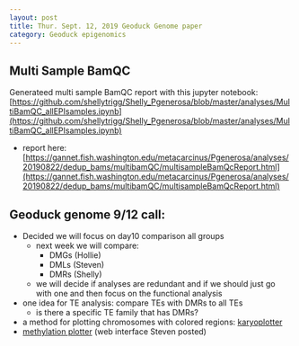 ```yaml
---
layout: post
title: Thur. Sept. 12, 2019 Geoduck Genome paper
category: Geoduck epigenomics
---
```


## Multi Sample BamQC 
Generateed multi sample BamQC report with this jupyter notebook: [https://github.com/shellytrigg/Shelly_Pgenerosa/blob/master/analyses/MultiBamQC_allEPIsamples.ipynb](https://github.com/shellytrigg/Shelly_Pgenerosa/blob/master/analyses/MultiBamQC_allEPIsamples.ipynb)
- report here: [https://gannet.fish.washington.edu/metacarcinus/Pgenerosa/analyses/20190822/dedup_bams/multibamQC/multisampleBamQcReport.html](https://gannet.fish.washington.edu/metacarcinus/Pgenerosa/analyses/20190822/dedup_bams/multibamQC/multisampleBamQcReport.html)

## Geoduck genome 9/12 call:
- Decided we will focus on day10 comparison all groups
	- next week we will compare:
		- DMGs (Hollie)
		- DMLs (Steven)
		- DMRs (Shelly)
	- we will decide if analyses are redundant and if we should just go with one and then focus on the functional analysis
- one idea for TE analysis:  compare TEs with DMRs to all TEs
	- is there a specific TE family that has DMRs?
- a method for plotting chromosomes with colored regions:  [karyoplotter](http://bioconductor.org/packages/release/bioc/html/karyoploteR.html)
- [methylation plotter](http://maplab.imppc.org/methylation_plotter/) (web interface Steven posted)

